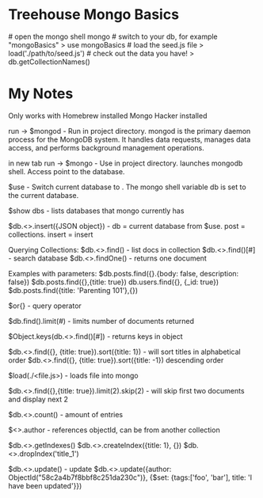 <h1>Treehouse Mongo Basics</h1>

<p>
# open the mongo shell
mongo
# switch to your db, for example  "mongoBasics"
> use mongoBasics
# load the seed.js file
> load('./path/to/seed.js')
# check out the data you have!
> db.getCollectionNames()
</p>

<h1>My Notes</h1>

Only works with Homebrew installed
Mongo Hacker installed

run ->
$mongod  - Run in project directory. mongod is the primary daemon process for the MongoDB system. It handles data requests, manages data access, and performs background management operations.

in new tab run ->
$mongo - Use in project directory. launches mongodb shell. Access point to the database.

$use <db> - Switch current database to <db> . The mongo shell variable db is set to the current database.

$show dbs - lists databases that mongo currently has

$db.<>.insert({JSON object}) - db = current database from $use. post = collections. insert = insert

Querying Collections:
$db.<>.find() - list docs in collection
$db.<>.find()[#] - search database
$db.<>.findOne() - returns one document

Examples with parameters:
$db.posts.find({}.{body: false, description: false})
$db.posts.find({},{title: true})
db.users.find({}, {_id: true})
$db.posts.find({title: 'Parenting 101'},{})

$or{} - query operator

$db.find().limit(#) - limits number of documents returned

$Object.keys(db.<>.find()[#]) - returns keys in object

$db.<>.find({}, {title: true}).sort({title: 1}) - will sort titles in alphabetical order
$db.<>.find({}, {title: true}).sort({title: -1}) descending order

$load(./<file.js>) - loads file into mongo

$db.<>.find({},{title: true}).limit(2).skip(2) - will skip first two documents and display next 2

$db.<>.count() - amount of entries

$<>.author - references objectId, can be from another collection

$db.<>.getIndexes()
$db.<>.createIndex({title: 1}, {})
$db.<>.dropIndex('title_1')

$db.<>.update() - update
$db.<>.update({author: ObjectId("58c2a4b7f8bbf8c251da230c")}, {$set: {tags:['foo', 'bar'], title: 'I have been updated'}})
